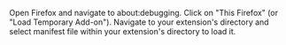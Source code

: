 Open Firefox and navigate to about:debugging.
Click on "This Firefox" (or "Load Temporary Add-on").
Navigate to your extension's directory and select manifest file within your extension's directory to load it.